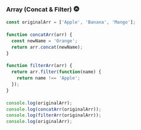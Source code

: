 ### Array (Concat & Filter)[![gototop](/README/images/gototop.png)](#23-introduction-to-redux)

```javascript
const originalArr = ['Apple', 'Banana', 'Mango'];

function concatArr(arr) {
  const newName = 'Orange';
  return arr.concat(newName);
}

function filterArr(arr) {
  return arr.filter(function(name) {
    return name !== 'Apple';
  });
}

console.log(originalArr);
console.log(concatArr(originalArr));
console.log(filterArr(originalArr));
console.log(originalArr);
```
